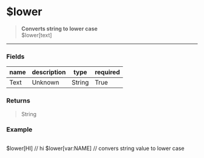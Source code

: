 # **$lower**
> **Converts string to lower case** <br/>
> $lower[text]
- - -

### Fields
| name | description | type | required |
|------|-------------|------|----------|
| Text | Unknown | String | True |

### Returns
> String

### Example
> ```php
$lower[HI] // hi
$lower[var:NAME] // convers string value to lower case
```